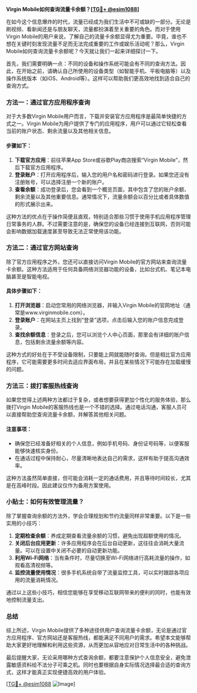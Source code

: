 **Virgin Mobile如何查询流量卡余额？[[TG💪+ @esim1088](https://t.me/s/esim1088)]**

在如今这个信息爆炸的时代，流量已经成为我们生活中不可或缺的一部分。无论是刷视频、看新闻还是与朋友聊天，流量都扮演着至关重要的角色。而对于使用Virgin Mobile的用户来说，了解自己的流量卡余额显得尤为重要。毕竟，谁也不想在关键时刻发现流量不足而无法完成重要的工作或娱乐活动呢？那么，Virgin Mobile如何查询流量卡余额呢？今天就让我们一起来详细探讨一下。

首先，我们需要明确一点：不同的设备和操作系统可能会有不同的查询方法。因此，在开始之前，请确认自己所使用的设备类型（如智能手机、平板电脑等）以及操作系统版本（如iOS、Android等）。这样可以帮助我们更高效地找到适合自己的查询方式。

### 方法一：通过官方应用程序查询

对于大多数Virgin Mobile用户而言，下载并安装官方应用程序是最简单快捷的方式之一。Virgin Mobile为用户提供了专门的应用程序，用户可以通过它轻松查看当前的账户状态、剩余流量以及其他相关信息。

#### 步骤如下：
1. **下载官方应用**：前往苹果App Store或谷歌Play商店搜索“Virgin Mobile”，然后下载官方应用程序。
2. **登录账户**：打开应用程序后，输入您的用户名和密码进行登录。如果您还没有注册账号，可以选择注册一个新的账户。
3. **查看余额**：成功登录后，您会看到一个概览页面，其中包含了您的账户余额、剩余流量以及其他重要信息。通常情况下，流量余额会以百分比或者具体数值的形式展示出来。

这种方法的优点在于操作简便且直观，特别适合那些习惯于使用手机应用程序管理日常事务的人群。不过需要注意的是，确保您的设备已经连接到互联网，否则可能会影响数据加载速度甚至导致无法正常使用该功能。

### 方法二：通过官方网站查询

除了官方应用程序之外，您还可以直接访问Virgin Mobile的官方网站来查询流量卡余额。这种方法适用于任何具备网络浏览器功能的设备，比如台式机、笔记本电脑甚至是智能电视。

#### 具体步骤如下：
1. **打开浏览器**：启动您常用的网络浏览器，并输入Virgin Mobile的官网地址（通常是www.virginmobile.com）。
2. **登录账户**：在网站主页上找到“登录”选项，点击后输入您的账户信息完成登录。
3. **查找余额信息**：登录之后，您可以浏览个人中心页面，那里会有详细的账户信息，包括剩余流量余额等内容。

这种方式的好处在于不受设备限制，只要能上网就能随时查询。但是相比官方应用程序，它可能需要更多时间去适应界面布局，并且在某些情况下可能存在加载缓慢的问题。

### 方法三：拨打客服热线查询

如果您觉得上述两种方法都过于复杂，或者想要获得更加个性化的服务体验，那么拨打Virgin Mobile的客服热线也是一个不错的选择。通过电话沟通，客服人员可以直接帮助您查询流量卡余额，并解答其他相关问题。

#### 注意事项：
- 确保您已经准备好相关的个人信息，例如手机号码、身份证号码等，以便客服能够快速核实身份。
- 在通话过程中保持耐心，尽量清晰地表达自己的需求，这样有助于提高沟通效率。

这种方法虽然简单直接，但可能会消耗一定的通话费用，并且等待时间较长，尤其是在高峰时段。因此建议仅作为备用方案使用。

### 小贴士：如何有效管理流量？

除了掌握查询余额的方法外，学会合理规划和节约流量同样非常重要。以下是一些实用的小技巧：

1. **定期检查余额**：养成定期查看流量余额的习惯，避免出现超额使用的情况。
2. **关闭后台应用更新**：许多应用程序会在后台自动更新，这往往会消耗大量流量。可以在设置中关闭不必要的自动更新功能。
3. **利用Wi-Fi网络**：当有条件时，尽量切换至Wi-Fi网络进行高耗流量的操作，如观看高清视频等。
4. **监控流量使用情况**：很多手机系统自带了流量监控工具，可以实时跟踪各项应用的流量消耗情况。

通过以上这些小技巧，相信您能够在享受移动互联网带来的便利的同时，也能有效地控制流量支出。

### 总结

综上所述，Virgin Mobile提供了多种途径供用户查询流量卡余额，无论是通过官方应用程序、官方网站还是客服热线，都能满足不同用户的需求。希望本文能够帮助大家更好地理解和利用这些资源，从而更加从容地应对日常生活中的各种挑战。

最后提醒大家，无论采用哪种方式查询余额，都要注意保护个人信息安全，避免泄露敏感资料给不法分子可乘之机。同时也要根据自身实际情况选择最合适的查询方式，这样才能真正实现便捷高效的用户体验。

[[TG💪+ @esim1088](https://t.me/s/esim1088) ![Image](https://i.postimg.cc/4NQfJmqS/Snipaste-2025-05-13-00-14-12.png)]